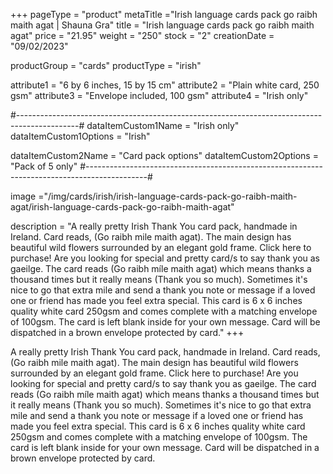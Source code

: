+++
pageType = "product"
metaTitle ="Irish language cards pack go raibh maith agat | Shauna Gra"
title = "Irish language cards pack go raibh maith agat"
price = "21.95"
weight = "250"
stock = "2"
creationDate = "09/02/2023"

productGroup = "cards"
productType = "irish"

attribute1 = "6 by 6 inches, 15 by 15 cm" 
attribute2 = "Plain white card, 250 gsm"
attribute3 = "Envelope included, 100 gsm"
attribute4 = "Irish only"
 
#---------------------------------------------------------------------------------------------#
dataItemCustom1Name = "Irish only"
dataItemCustom1Options = "Irish"

dataItemCustom2Name = "Card pack options"
dataItemCustom2Options = "Pack of 5 only"
#---------------------------------------------------------------------------------------------#
 
image ="/img/cards/irish/irish-language-cards-pack-go-raibh-maith-agat/irish-language-cards-pack-go-raibh-maith-agat"
 
description = "A really pretty Irish Thank You card pack, handmade in Ireland. Card reads, (Go raibh mile maith agat). The main design has beautiful wild flowers surrounded by an elegant gold frame. Click here to purchase! Are you looking for special and pretty card/s to say thank you as gaeilge. The card reads (Go raibh míle maith agat) which means thanks a thousand times but it really means (Thank you so much). Sometimes it's nice to go that extra mile and send a thank you note or message if a loved one or friend has made you feel extra special. This card is 6 x 6 inches quality white card 250gsm and comes complete with a matching envelope of 100gsm. The card is left blank inside for your own message. Card will be dispatched in a brown envelope protected by card."
+++

A really pretty Irish Thank You card pack, handmade in Ireland. Card reads, (Go raibh mile maith agat). The main design has beautiful wild flowers surrounded by an elegant gold frame. Click here to purchase! Are you looking for special and pretty card/s to say thank you as gaeilge. The card reads (Go raibh míle maith agat) which means thanks a thousand times but it really means (Thank you so much). Sometimes it's nice to go that extra mile and send a thank you note or message if a loved one or friend has made you feel extra special. This card is 6 x 6 inches quality white card 250gsm and comes complete with a matching envelope of 100gsm. The card is left blank inside for your own message. Card will be dispatched in a brown envelope protected by card.
